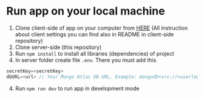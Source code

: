 # Run app on your local machine

1. Clone client-side of app on your computer from [HERE](https://github.com/Algoritm211/platform-lem) (All instruction about client settings you can find also in README in client-side repository)
2. Clone server-side (this repository)
3. Run `npm install` to install all libraries (dependencies) of project
4. In server folder create file `.env`. There you must add this
```js
secretKey=<secretKey>
dbURL=<url> // Your Mongo Atlas DB URL, Example: mongodb+srv://<userlogin>:<password>@cluster0.udmsc.mongodb.net/<dbname>?retryWrites=true&w=majority
```
4. Run `npm run dev` to run app in development mode

